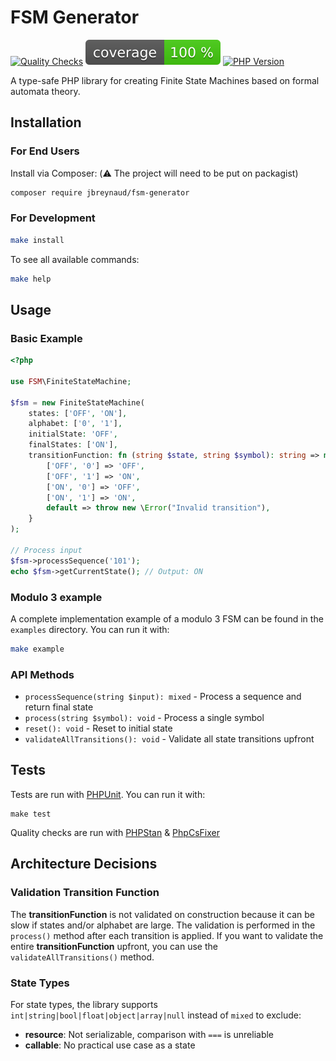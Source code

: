 # FSM Generator

[![Quality Checks](https://github.com/jb-reynaud/fsm-generator/actions/workflows/quality.yml/badge.svg)](https://github.com/jb-reynaud/fsm-generator/actions/workflows/quality.yml)
![Coverage](https://github.com/jb-reynaud/fsm-generator/blob/main/output/coverage.svg)
[![PHP Version](https://img.shields.io/badge/PHP-8.1%20|%208.4-blue)](https://www.php.net/)

A type-safe PHP library for creating Finite State Machines based on formal automata theory.

## Installation

### For End Users

Install via Composer:
(⚠️ The project will need to be put on packagist)

```bash
composer require jbreynaud/fsm-generator
```

### For Development
```bash
make install
```

To see all available commands:
```bash
make help
```

## Usage

### Basic Example

```php
<?php

use FSM\FiniteStateMachine;

$fsm = new FiniteStateMachine(
    states: ['OFF', 'ON'],
    alphabet: ['0', '1'],
    initialState: 'OFF',
    finalStates: ['ON'],
    transitionFunction: fn (string $state, string $symbol): string => match ([$state, $symbol]) {
        ['OFF', '0'] => 'OFF',
        ['OFF', '1'] => 'ON',
        ['ON', '0'] => 'OFF',
        ['ON', '1'] => 'ON',
        default => throw new \Error("Invalid transition"),
    }
);

// Process input
$fsm->processSequence('101');
echo $fsm->getCurrentState(); // Output: ON
```

### Modulo 3 example

A complete implementation example of a modulo 3 FSM can be found in the `examples` directory. You can run it with:
```bash
make example
```

### API Methods

- `processSequence(string $input): mixed` - Process a sequence and return final state
- `process(string $symbol): void` - Process a single symbol
- `reset(): void` - Reset to initial state
- `validateAllTransitions(): void` - Validate all state transitions upfront

## Tests

Tests are run with [PHPUnit](https://phpunit.de/). You can run it with:
```shell
make test
```

Quality checks are run with [PHPStan](https://github.com/phpstan/phpstan) & [PhpCsFixer](https://github.com/PHP-CS-Fixer/PHP-CS-Fixer)

## Architecture Decisions

### Validation Transition Function
The **transitionFunction** is not validated on construction because it can be slow if states and/or alphabet are large. The validation is performed in the `process()` method after each transition is applied.
If you want to validate the entire **transitionFunction** upfront, you can use the `validateAllTransitions()` method.

### State Types
For state types, the library supports `int|string|bool|float|object|array|null` instead of `mixed` to exclude:
- **resource**: Not serializable, comparison with `===` is unreliable
- **callable**: No practical use case as a state
